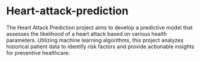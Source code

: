 # Heart-attack-prediction
 The Heart Attack Prediction project aims to develop a predictive model that assesses the likelihood of a heart attack based on various health parameters. Utilizing machine learning algorithms, this project analyzes historical patient data to identify risk factors and provide actionable insights for preventive healthcare. 
